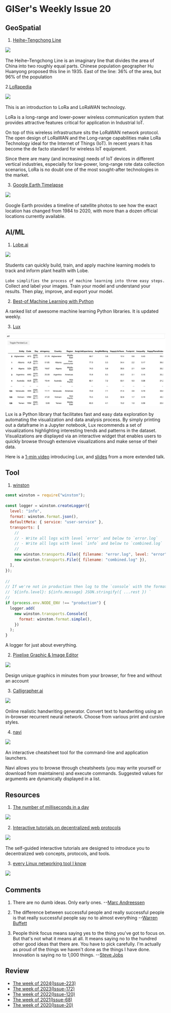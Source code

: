 # GISer's Weekly Issue 20

## GeoSpatial

1. [Heihe–Tengchong Line](https://en.wikipedia.org/wiki/Heihe%E2%80%93Tengchong_Line)

![](https://camo.githubusercontent.com/f5e16d70f9d3f7fdb4079721c0239cbf26196658/68747470733a2f2f7777772e77616e67626173652e636f6d2f626c6f67696d672f61737365742f3230323030392f6267323032303039303930372e6a7067)

The Heihe–Tengchong Line is an imaginary line that divides the area of China into two roughly equal parts. Chinese population geographer Hu Huanyong proposed this line in 1935. East of the line: 36% of the area, but 96% of the population

2.[LoRapedia](<https://www.seeedstudio.com/blog/2020/08/03/lorapedia-an-introduction-of-lora-and-lorawan-technology/?ct=t()&mc_cid=c51163fe5f&mc_eid=406b9cebb2>)

![](https://blog.seeedstudio.com/wp-content/uploads/2020/07/8.png)

This is an introduction to LoRa and LoRaWAN technology.

LoRa is a long-range and lower-power wireless communication system that provides attractive features critical for application in Industrial IoT.

On top of this wireless infrastructure sits the LoRaWAN network protocol. The open design of LoRaWAN and the Long-range capabilities make LoRa Technology ideal for the Internet of Things (IoT). In recent years it has become the de facto standard for wireless IoT equipment.

Since there are many (and increasing) needs of IoT devices in different vertical industries, especially for low-power, long-range rote data collection scenarios, LoRa is no doubt one of the most sought-after technologies in the market.

3. [Google Earth Timelapse](https://earthengine.google.com/timelapse/)

![](https://camo.githubusercontent.com/49d25839c644663d701c7ecd1e79a499141862ac21be16046a2c90eef3fb7d3d/68747470733a2f2f63646e2e6265656b6b612e636f6d2f626c6f67696d672f61737365742f3230323130342f6267323032313034313830312e6a7067)

Google Earth provides a timeline of satellite photos to see how the exact location has changed from 1984 to 2020, with more than a dozen official locations currently available.

## AI/ML

1. [Lobe.ai](https://www.lobe.ai/)

![](https://www.lobe.ai/assets/screenshot/screenshot@2x.jpg)

Students can quickly build, train, and apply machine learning models to track and inform plant health with Lobe.

`Lobe simplifies the process of machine learning into three easy steps.` Collect and label your images. Train your model and understand your results. Then play, improve, and export your model.

2. [Best-of Machine Learning with Python](https://github.com/ml-tooling/best-of-ml-python)

A ranked list of awesome machine learning Python libraries. It is updated weekly.

3. [Lux](https://github.com/lux-org/lux)

![](https://github.com/lux-org/lux-resources/raw/master/readme_img/demohighlight.gif?raw=true)

Lux is a Python library that facilitates fast and easy data exploration by automating the visualization and data analysis process. By simply printing out a dataframe in a Jupyter notebook, Lux recommends a set of visualizations highlighting interesting trends and patterns in the dataset. Visualizations are displayed via an interactive widget that enables users to quickly browse through extensive visualizations and make sense of their data.

Here is a [1-min video](https://www.youtube.com/watch?v=qmnYP-LmbNU) introducing Lux, and [slides](http://dorisjunglinlee.com/files/Zillow_07_2020_Slide.pdf) from a more extended talk.

## Tool

1. [winston](https://github.com/winstonjs/winston)

```js
const winston = require("winston");

const logger = winston.createLogger({
  level: "info",
  format: winston.format.json(),
  defaultMeta: { service: "user-service" },
  transports: [
    //
    // - Write all logs with level `error` and below to `error.log`
    // - Write all logs with level `info` and below to `combined.log`
    //
    new winston.transports.File({ filename: "error.log", level: "error" }),
    new winston.transports.File({ filename: "combined.log" }),
  ],
});

//
// If we're not in production then log to the `console` with the format:
// `${info.level}: ${info.message} JSON.stringify({ ...rest }) `
//
if (process.env.NODE_ENV !== "production") {
  logger.add(
    new winston.transports.Console({
      format: winston.format.simple(),
    })
  );
}
```

A logger for just about everything.

2. [Pixelixe Graphic & Image Editor](https://chrome.google.com/webstore/detail/pixelixe-graphic-image-ed/hnddfemljlompbmggkablcffmonknpdh?hl=en)

![](https://lh3.googleusercontent.com/CsuN0meGOdiB0hnH44Y38YkdF5KMVQ3-wVYskp-dvvnWWUSwi_T8y0Bc-fG3f0jivVpzZDkSMw=w640-h400-e365-rj-sc0x00ffffff)

Design unique graphics in minutes from your browser, for free and without an account

3. [Calligrapher.ai](https://www.calligrapher.ai/)

![](https://camo.githubusercontent.com/395b2b0ddb311d97313cdbfea052b346827a1a2d/68747470733a2f2f7777772e77616e67626173652e636f6d2f626c6f67696d672f61737365742f3230323031302f6267323032303130303930322e6a7067)

Online realistic handwriting generator. Convert text to handwriting using an in-browser recurrent neural network. Choose from various print and cursive styles.

4. [navi](https://github.com/denisidoro/navi)

![](https://user-images.githubusercontent.com/3226564/94310428-fff58080-ff4f-11ea-8c1c-29fac351340a.gif)

An interactive cheatsheet tool for the command-line and application launchers.

Navi allows you to browse through cheatsheets (you may write yourself or download from maintainers) and execute commands. Suggested values for arguments are dynamically displayed in a list.

## Resources

1. [The number of milliseconds in a day](https://twitter.com/3blue1brown/status/1282480577036251136)

![](https://pbs.twimg.com/media/DdUemCnU0AEPvKF?format=jpg&name=small)

2. [Interactive tutorials on decentralized web protocols](https://proto.school/tutorials)

![](https://camo.githubusercontent.com/aecb55366bf5466f6013a541b87fc7d0e69c96c769dcf71ced01495a8b25a9bf/68747470733a2f2f7777772e77616e67626173652e636f6d2f626c6f67696d672f61737365742f3230323031312f6267323032303131303630352e6a7067)

The self-guided interactive tutorials are designed to introduce you to decentralized web concepts, protocols, and tools.

3. [every Linux networking tool I know](https://wizardzines.com/networking-tools-poster.pdf)

![](https://i.pinimg.com/originals/01/90/f9/0190f909c09dc3f60db7b6a6e64f69f0.jpg)

## Comments

1. There are no dumb ideas. Only early ones.
   --[Marc Andreessen](https://eriktorenberg.substack.com/p/take-asymmetric-bets)

2. The difference between successful people and really successful people is that really successful people say no to almost everything
   --[Warren Buffett](https://www.inc.com/marcel-schwantes/warren-buffett-says-this-is-1-simple-habit-that-separates-successful-people-from-everyone-else.html)

3. People think focus means saying yes to the thing you've got to focus on. But that's not what it means at all. It means saying no to the hundred other good ideas that there are. You have to pick carefully. I'm actually as proud of the things we haven't done as the things I have done. Innovation is saying no to 1,000 things.
   --[Steve Jobs](https://www.inc.com/marcel-schwantes/warren-buffett-says-this-is-1-simple-habit-that-separates-successful-people-from-everyone-else.html)

## Review

- [The week of 2024(Issue-223)](../2024/issue-223.md)
- [The week of 2023(Issue-172)](../2023/issue-172.md)
- [The week of 2022(Issue-120)](../2022/issue-120.md)
- [The week of 2021(Issue-68)](../2021/issue-68.md)
- [The week of 2020(Issue-20)](../2020/issue-20.md)
